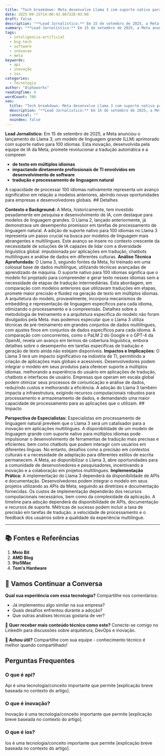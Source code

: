 ```yaml
---
title: "Tech breakdown: Meta desenvolve Llama 3 com suporte nativo para 100 idiomas"
date: 2025-09-15T14:00:43.067328-03:00
draft: false
description: "**Lead Jornalístico:** Em 15 de setembro de 2025, a Meta anunciou o lançamento do Llama 3, um modelo de linguagem grande (LLM) aprimorado com suporte nativo ..."
summary: "**Lead Jornalístico:** Em 15 de setembro de 2025, a Meta anunciou o lançamento do Llama 3, um modelo de linguagem grande (LLM) aprimorado com suporte nativo ..."
tags:
  - inteligencia-artificial
  - big-tech
  - software
  - inovacao
  - meta
keywords:
  - api
  - inovação
  - ios
categories:
  - Tecnologia
author: "Alphaworks"
readingTime: 4
wordCount: 700
seo:
  title: "Tech breakdown: Meta desenvolve Llama 3 com suporte nativo para 100 idiomas"
  description: "**Lead Jornalístico:** Em 15 de setembro de 2025, a Meta anunciou o lançamento do Llama 3, um modelo de linguagem grande (LLM) aprimorado com suporte nativo ..."
  canonical: ""
  noindex: false
---
```


**Lead Jornalístico:** Em 15 de setembro de 2025, a Meta anunciou o lançamento do Llama 3, um modelo de linguagem grande (LLM) aprimorado com suporte nativo para 100 idiomas. Esta inovação, desenvolvida pela equipe de IA da Meta, promete revolucionar a tradução automática e a compreen

- **de texto em múltiplos idiomas**
- **impactando diretamente profissionais de TI envolvidos em desenvolvimento de software**
- **tradução e processamento de linguagem natural**

 A capacidade de processar 100 idiomas nativamente representa um avanço significativo em relação a modelos anteriores, abrindo novas oportunidades para empresas e desenvolvedores globais. ## Detalhes

**Contexto e Background:** A Meta, historicamente, tem investido pesadamente em pesquisa e desenvolvimento de IA, com destaque para modelos de linguagem grandes. O Llama 2, lançado anteriormente, já demonstrava um desempenho promissor em tarefas de processamento de linguagem natural. A adição de suporte nativo para 100 idiomas no Llama 3 representa um passo crucial na busca por modelos de linguagem mais abrangentes e multilíngues. Este avanço se insere no contexto crescente da necessidade de soluções de IA capazes de lidar com a diversidade linguística global. impulsionada por aplicações em tradução, chatbots multilíngues e análise de dados em diferentes culturas. **Análise Técnica Aprofundada:** O Llama 3, segundo fontes da Meta, foi treinado em uma colossal base de dados multilíngue, utilizando técnicas avançadas de aprendizado de máquina. O suporte nativo para 100 idiomas significa que o modelo foi projetado para compreender e gerar texto nesses idiomas sem a necessidade de etapas de tradução intermediárias. Esta abordagem, em comparação com modelos anteriores que utilizavam traduções em etapas, promete maior precisão e fluidez na geração de texto em múltiplos idiomas. A arquitetura do modelo, provavelmente, incorpora mecanismos de embedding e representação de linguagem específicos para cada idioma, otimizando o processamento e a compreensão. Detalhes sobre a metodologia de treinamento e a arquitetura específica do modelo não foram divulgados pela Meta. mas podemos especular que o Llama 3 utiliza técnicas de pré-treinamento em grandes conjuntos de dados multilíngues, com ajustes finos em conjuntos de dados específicos para cada idioma. A comparação com concorrentes, como o PaLM 2 do Google e o GPT-4 da OpenAI, revela um avanço em termos de cobertura linguística, embora detalhes sobre o desempenho em tarefas específicas de tradução e geração de texto ainda não estejam disponíveis. **Impactos e Implicações:** O Llama 3 terá um impacto significativo na indústria de TI, permitindo a criação de aplicações mais globais e acessíveis. Desenvolvedores podem integrar o modelo em seus produtos para oferecer suporte a múltiplos idiomas. melhorando a experiência do usuário em aplicações de tradução, chatbots e interfaces de usuário. Empresas que operam em escala global podem otimizar seus processos de comunicação e análise de dados, reduzindo custos e melhorando a eficiência. A adoção do Llama 3 também impacta a infraestrutura, exigindo recursos computacionais robustos para processamento e armazenamento de dados, e demandando uma maior capacidade de processamento para as aplicações que o utilizam. ## Impacto

**Perspectiva de Especialistas:** Especialistas em processamento de linguagem natural prevêem que o Llama 3 será um catalisador para a inovação em aplicações multilíngues. A disponibilidade de um modelo de linguagem grande com suporte nativo para múltiplos idiomas pode impulsionar o desenvolvimento de ferramentas de tradução mais precisas e eficientes. bem como chatbots que podem interagir com usuários em diferentes línguas. No entanto, desafios como a precisão em contextos culturais e a necessidade de adaptação para diferentes estilos de escrita permanecem. A Meta, ao disponibilizar o Llama 3, abre oportunidades para a comunidade de desenvolvedores e pesquisadores, incentivando a inovação e a colaboração em projetos multilíngues. **Implementação Prática:** A implementação do Llama 3 dependerá da disponibilidade de APIs e documentação. Desenvolvedores podem integrar o modelo em seus projetos utilizando as APIs da Meta, seguindo as diretrizes e documentação fornecidas. Os custos de implementação dependerão dos recursos computacionais necessários, bem como da complexidade da aplicação. A timeline para adoção dependerá da disponibilidade de APIs, documentação e recursos de suporte. Métricas de sucesso podem incluir a taxa de precisão em tarefas de tradução. a velocidade de processamento e o feedback dos usuários sobre a qualidade da experiência multilíngue. 

---

## 📚 Fontes e Referências

1. **Meio Bit**
2. **AMD Blog**
3. **9to5Mac**
4. **Tom's Hardware**

## 💬 Vamos Continuar a Conversa

**Qual sua experiência com essa tecnologia?** Compartilhe nos comentários:
- Já implementou algo similar na sua empresa?
- Quais desafios enfrentou durante a adoção?
- Que outras análises técnicas gostaria de ver?

**📧 Quer receber mais conteúdo técnico como este?** 
Conecte-se comigo no LinkedIn para discussões sobre arquitetura, DevOps e inovação.

**🔄 Achou útil?** Compartilhe com sua equipe - conhecimento técnico é melhor quando compartilhado!


## Perguntas Frequentes

### O que é api?

Api é uma tecnologia/conceito importante que permite [explicação breve baseada no contexto do artigo].

### O que é inovação?

Inovação é uma tecnologia/conceito importante que permite [explicação breve baseada no contexto do artigo].

### O que é ios?

Ios é uma tecnologia/conceito importante que permite [explicação breve baseada no contexto do artigo].

